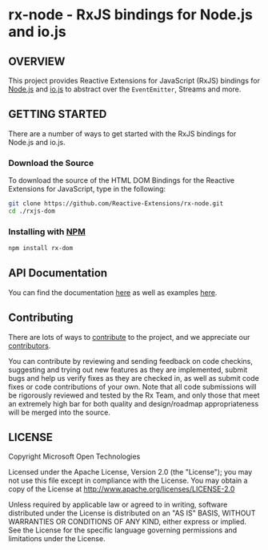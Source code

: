 # rx-node - RxJS bindings for Node.js and io.js #

## OVERVIEW

This project provides Reactive Extensions for JavaScript (RxJS) bindings for [Node.js](http://nodejs.org) and [io.js](https://iojs.org) to abstract over the `EventEmitter`, Streams and more.  

## GETTING STARTED

There are a number of ways to get started with the RxJS bindings for Node.js and io.js.

### Download the Source

To download the source of the HTML DOM Bindings for the Reactive Extensions for JavaScript, type in the following:
```bash
git clone https://github.com/Reactive-Extensions/rx-node.git
cd ./rxjs-dom
```
### Installing with [NPM](https://npmjs.org/)
```bash
npm install rx-dom
```
##  API Documentation ##

You can find the documentation [here](https://github.com/Reactive-Extensions/rx-node/tree/master/doc) as well as examples [here](https://github.com/Reactive-Extensions/rx-node/tree/master/examples).

## Contributing ##

There are lots of ways to [contribute](https://github.com/Reactive-Extensions/rx-node/wiki/Contributing) to the project, and we appreciate our [contributors](https://github.com/Reactive-Extensions/rx-node/wiki/Contributors).

You can contribute by reviewing and sending feedback on code checkins, suggesting and trying out new features as they are implemented, submit bugs and help us verify fixes as they are checked in, as well as submit code fixes or code contributions of your own. Note that all code submissions will be rigorously reviewed and tested by the Rx Team, and only those that meet an extremely high bar for both quality and design/roadmap appropriateness will be merged into the source.

## LICENSE

Copyright Microsoft Open Technologies

Licensed under the Apache License, Version 2.0 (the "License");
you may not use this file except in compliance with the License.
You may obtain a copy of the License at
  http://www.apache.org/licenses/LICENSE-2.0

Unless required by applicable law or agreed to in writing, software
distributed under the License is distributed on an "AS IS" BASIS,
WITHOUT WARRANTIES OR CONDITIONS OF ANY KIND, either express or implied.
See the License for the specific language governing permissions and
limitations under the License.
